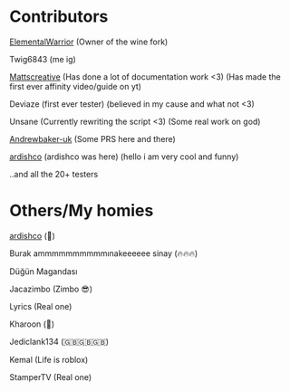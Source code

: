 # Contributors 

[ElementalWarrior](https://github.com/ElementalWarrior) (Owner of the wine fork)

Twig6843 (me ig)

[Mattscreative](https://www.youtube.com/@Mattscreative) (Has done a lot of documentation work <3) (Has made the first ever affinity video/guide on yt)

Deviaze (first ever tester) (believed in my cause and what not <3)

Unsane (Currently rewriting the script <3) (Some real work on god)

[Andrewbaker-uk](https://github.com/andrewbaker-uk?tab=repositories) (Some PRS here and there)

[ardishco](https://github.com/ardishko) (ardishco was here) (hello i am very cool and funny)

..and all the 20+ testers

# Others/My homies
[ardishco](https://github.com/ardishko) (🗿)

Burak ammmmmmmmmmınakeeeeee sinay (🔥🔥🔥)

Düğün Magandası

Jacazimbo (Zimbo 😎) 

Lyrics (Real one)

Kharoon (🐎)

Jediclank134 (🇬🇧🇬🇧🇬🇧)

Kemal (Life is roblox)

StamperTV (Real one)
